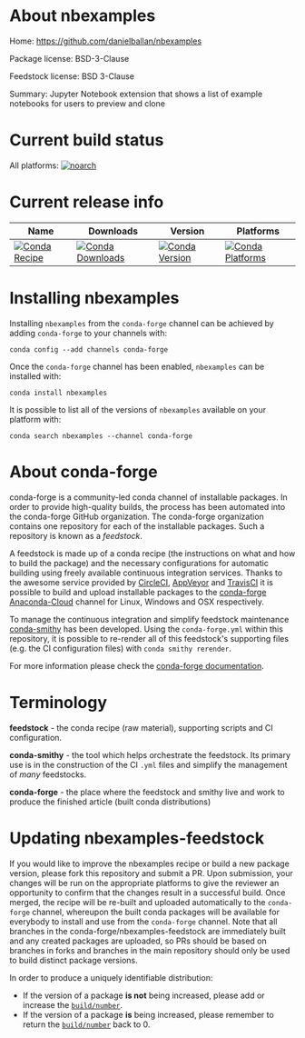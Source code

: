 About nbexamples
================

Home: https://github.com/danielballan/nbexamples

Package license: BSD-3-Clause

Feedstock license: BSD 3-Clause

Summary: Jupyter Notebook extension that shows a list of example notebooks for users to preview and clone



Current build status
====================

All platforms:
[![noarch](https://img.shields.io/circleci/project/github/conda-forge/nbexamples-feedstock/master.svg?label=noarch)](https://circleci.com/gh/conda-forge/nbexamples-feedstock)

Current release info
====================

| Name | Downloads | Version | Platforms |
| --- | --- | --- | --- |
| [![Conda Recipe](https://img.shields.io/badge/recipe-nbexamples-green.svg)](https://anaconda.org/conda-forge/nbexamples) | [![Conda Downloads](https://img.shields.io/conda/dn/conda-forge/nbexamples.svg)](https://anaconda.org/conda-forge/nbexamples) | [![Conda Version](https://img.shields.io/conda/vn/conda-forge/nbexamples.svg)](https://anaconda.org/conda-forge/nbexamples) | [![Conda Platforms](https://img.shields.io/conda/pn/conda-forge/nbexamples.svg)](https://anaconda.org/conda-forge/nbexamples) |

Installing nbexamples
=====================

Installing `nbexamples` from the `conda-forge` channel can be achieved by adding `conda-forge` to your channels with:

```
conda config --add channels conda-forge
```

Once the `conda-forge` channel has been enabled, `nbexamples` can be installed with:

```
conda install nbexamples
```

It is possible to list all of the versions of `nbexamples` available on your platform with:

```
conda search nbexamples --channel conda-forge
```


About conda-forge
=================

conda-forge is a community-led conda channel of installable packages.
In order to provide high-quality builds, the process has been automated into the
conda-forge GitHub organization. The conda-forge organization contains one repository
for each of the installable packages. Such a repository is known as a *feedstock*.

A feedstock is made up of a conda recipe (the instructions on what and how to build
the package) and the necessary configurations for automatic building using freely
available continuous integration services. Thanks to the awesome service provided by
[CircleCI](https://circleci.com/), [AppVeyor](https://www.appveyor.com/)
and [TravisCI](https://travis-ci.org/) it is possible to build and upload installable
packages to the [conda-forge](https://anaconda.org/conda-forge)
[Anaconda-Cloud](https://anaconda.org/) channel for Linux, Windows and OSX respectively.

To manage the continuous integration and simplify feedstock maintenance
[conda-smithy](https://github.com/conda-forge/conda-smithy) has been developed.
Using the ``conda-forge.yml`` within this repository, it is possible to re-render all of
this feedstock's supporting files (e.g. the CI configuration files) with ``conda smithy rerender``.

For more information please check the [conda-forge documentation](https://conda-forge.org/docs/).

Terminology
===========

**feedstock** - the conda recipe (raw material), supporting scripts and CI configuration.

**conda-smithy** - the tool which helps orchestrate the feedstock.
                   Its primary use is in the construction of the CI ``.yml`` files
                   and simplify the management of *many* feedstocks.

**conda-forge** - the place where the feedstock and smithy live and work to
                  produce the finished article (built conda distributions)


Updating nbexamples-feedstock
=============================

If you would like to improve the nbexamples recipe or build a new
package version, please fork this repository and submit a PR. Upon submission,
your changes will be run on the appropriate platforms to give the reviewer an
opportunity to confirm that the changes result in a successful build. Once
merged, the recipe will be re-built and uploaded automatically to the
`conda-forge` channel, whereupon the built conda packages will be available for
everybody to install and use from the `conda-forge` channel.
Note that all branches in the conda-forge/nbexamples-feedstock are
immediately built and any created packages are uploaded, so PRs should be based
on branches in forks and branches in the main repository should only be used to
build distinct package versions.

In order to produce a uniquely identifiable distribution:
 * If the version of a package **is not** being increased, please add or increase
   the [``build/number``](https://conda.io/docs/user-guide/tasks/build-packages/define-metadata.html#build-number-and-string).
 * If the version of a package **is** being increased, please remember to return
   the [``build/number``](https://conda.io/docs/user-guide/tasks/build-packages/define-metadata.html#build-number-and-string)
   back to 0.
